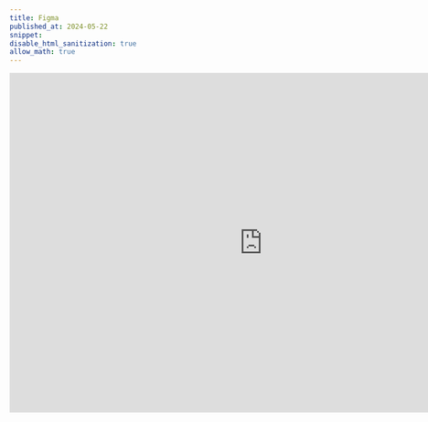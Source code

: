 ```yaml
---
title: Figma
published_at: 2024-05-22
snippet: 
disable_html_sanitization: true
allow_math: true
---
```


<iframe width="884" height="595" src="https://www.youtube.com/embed/q2zUKuxPP00" title="BasicDesignLayout" frameborder="0" allow="accelerometer; autoplay; clipboard-write; encrypted-media; gyroscope; picture-in-picture; web-share" referrerpolicy="strict-origin-when-cross-origin" allowfullscreen></iframe>